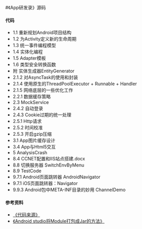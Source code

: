 #《App研发录》源码

#### 代码

+ 1.1 重新规划Android项目结构
+ 1.2 为Activity定义新的生命周期
+ 1.3 统一事件编程模型
+ 1.4 实体化编程
+ 1.5 Adapter模板
+ 1.6 类型安全转换函数
+ 附 实体生成器EntityGenerator
+ 2.1.2 对AsyncTask的使用和封装
+ 2.1.4 使用原生的ThreadPoolExecutor + Runnable + Handler
+ 2.1.5 网络底层的一些优化工作
+ 2.2.1 数据缓存策略
+ 2.3 MockService
+ 2.4.2 自动登录
+ 2.4.3 Cookie过期的统一处理
+ 2.5.1 Http请求
+ 2.5.2 时间校准
+ 2.5.3 开启gzip压缩
+ 3.1 App图片缓存设计
+ 3.4 App与Html5交互
+ 5 AnalysisCrash
+ 8.4 CCNET配置和IIS站点搭建.docx
+ 8.8 切换服务器 SwitchEnvByMenu
+ 8.9 TestCode
+ 9.7.1 Android页面跳转器 AndroidNavigator
+ 9.7.1 iOS页面跳转器：Navigator
+ 9.9.3 Android包中META-INF目录的妙用 ChannelDemo



#### 参考资料
+ [《代码来源》](http://www.cnblogs.com/Jax/p/4656789.html)
+ [《Android studio将Module打包成Jar的方法》](https://cloud.tencent.com/developer/article/1741408)